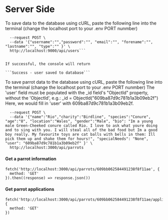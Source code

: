 # Server Side

To save data to the database using cURL, paste the following line into the terminal (change the localhost port to your .env PORT nunmber)

````curl --header "Content-Type: application/json" \
  --request POST \
  --data '{"username":"","password":"", "email":"", "forename":"", "lastname":"", "type":"" }' \
  http://localhost:9000/api/users```


If successful, the console will return

```Success - user saved to database```

````

To save parrot data to the database using cURL, paste the following line into the terminal (change the localhost port to your .env PORT nunmber)
The 'user' field must be populated with the \_id field's "ObjectId" property, without the 'ObjectId', e.g.:
\_id = ObjectId("609ba87d9c781b1a3b09eb2f")
Here, we would fill in 'user' with 609ba87d9c781b1a3b09eb2f.

```curl --header "Content-Type: application/json" \
  --request POST \
  --data '{"name":"Rio","charity":"Birdline", "species":"Conure", "age":"8", "location":"Wales", "gender":"Male", "bio": "Im a young male Green-Cheeked conure called Rio. I love to ask what youre doing and to sing with you. I will steal all of the bad food but Im a good boy really. My favourite toys are cat balls with bells in them: Ill pick them up and shake them for hours!", "specialNeeds": "None", "user": "609ba87d9c781b1a3b09eb2f" }' \
  http://localhost:3000/api/parrots
```

#### Get a parrot information

```curl
fetch('http://localhost:3000/api/parrots/609bb062584491238f8f11ae', {
  method: 'GET'
}).then((response) => response.json())
```

#### Get parrot applications

```curl
fetch('http://localhost:3000/api/parrots/609bb062584491238f8f11ae/applications', {
  method: 'GET'
})
```
